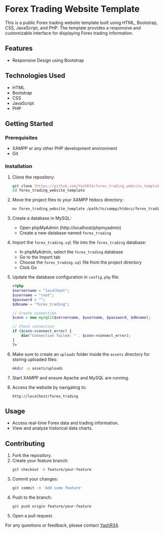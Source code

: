 # Forex Trading Website Template

This is a public Forex trading website template built using HTML, Bootstrap, CSS, JavaScript, and PHP. The template provides a responsive and customizable interface for displaying Forex trading information.

## Features

- Responsive Design using Bootstrap


## Technologies Used

- HTML
- Bootstrap
- CSS
- JavaScript
- PHP

## Getting Started

### Prerequisites

- XAMPP or any other PHP development environment
- Git

### Installation

1. Clone the repository:
    ```sh
    git clone [https://github.com/YashR34/forex_trading_website_template.git](https://github.com/YashR34/forex-trading-website-template.git)
    cd forex_trading_website_template
    ```

2. Move the project files to your XAMPP htdocs directory:
    ```sh
    mv forex_trading_website_template /path/to/xampp/htdocs/forex_trading
    ```

3. Create a database in MySQL:
    - Open phpMyAdmin (http://localhost/phpmyadmin)
    - Create a new database named `forex_trading`

4. Import the `forex_trading.sql` file into the `forex_trading` database:
    - In phpMyAdmin, select the `forex_trading` database
    - Go to the Import tab
    - Choose the `forex_trading.sql` file from the project directory
    - Click Go

5. Update the database configuration in `config.php` file:
    ```php
    <?php
    $servername = "localhost";
    $username = "root";
    $password = "";
    $dbname = "forex_trading";

    // Create connection
    $conn = new mysqli($servername, $username, $password, $dbname);

    // Check connection
    if ($conn->connect_error) {
        die("Connection failed: " . $conn->connect_error);
    }
    ?>
    ```

6. Make sure to create an `uploads` folder inside the `assets` directory for storing uploaded files:
    ```sh
    mkdir -p assets/uploads
    ```

7. Start XAMPP and ensure Apache and MySQL are running.

8. Access the website by navigating to:
    ```
    http://localhost/forex_trading
    ```

## Usage

- Access real-time Forex data and trading information.
- View and analyze historical data charts.

## Contributing

1. Fork the repository.
2. Create your feature branch:
    ```sh
    git checkout -b feature/your-feature
    ```
3. Commit your changes:
    ```sh
    git commit -m 'Add some feature'
    ```
4. Push to the branch:
    ```sh
    git push origin feature/your-feature
    ```
5. Open a pull request.



For any questions or feedback, please contact [YashR34](https://github.com/YashR34).
